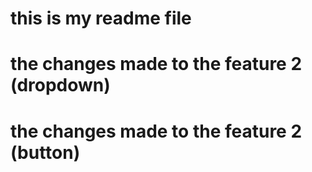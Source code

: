 # this is my readme file
# the changes made to the feature 2 (dropdown)
# the changes made to the feature 2 (button)

